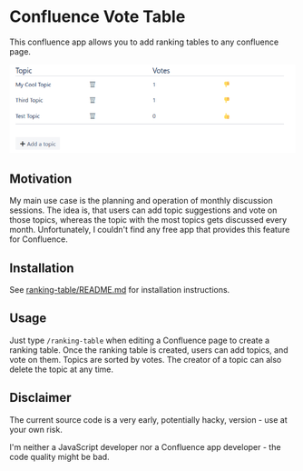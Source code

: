 # Confluence Vote Table

This confluence app allows you to add ranking tables to any confluence page.

![[]](./example.png)

## Motivation
My main use case is the planning and operation of monthly discussion sessions.
The idea is, that users can add topic suggestions and vote on those topics, whereas the topic with the most topics gets discussed every month.
Unfortunately, I couldn't find any free app that provides this feature for Confluence.

## Installation
See [ranking-table/README.md](/ranking-table/README.md) for installation instructions.

## Usage
Just type `/ranking-table` when editing a Confluence page to create a ranking table.
Once the ranking table is created, users can add topics, and vote on them.
Topics are sorted by votes.
The creator of a topic can also delete the topic at any time.

## Disclaimer
The current source code is a very early, potentially hacky, version - use at your own risk.

I'm neither a JavaScript developer nor a Confluence app developer - the code quality might be bad.

